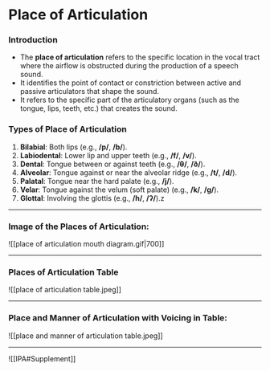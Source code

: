 # Place of Articulation
### Introduction
- The **place of articulation** refers to the specific location in the vocal tract where the airflow is obstructed during the production of a speech sound. 
- It identifies the point of contact or constriction between active and passive articulators that shape the sound.
- It refers to the specific part of the articulatory organs (such as the tongue, lips, teeth, etc.) that creates the sound.
### Types of Place of Articulation
1. **Bilabial**: Both lips (e.g., **/p/**, **/b/**).
2. **Labiodental**: Lower lip and upper teeth (e.g., **/f/**, **/v/**).
3. **Dental**: Tongue between or against teeth (e.g., **/θ/**, **/ð/**).
4. **Alveolar**: Tongue against or near the alveolar ridge (e.g., **/t/**, **/d/**).
5. **Palatal**: Tongue near the hard palate (e.g., **/j/**).
6. **Velar**: Tongue against the velum (soft palate) (e.g., **/k/**, **/g/**).
7. **Glottal**: Involving the glottis (e.g., **/h/**, **/ʔ/**).z

---
### Image of the Places of Articulation:
![[place of articulation mouth diagram.gif|700]]

---
### Places of Articulation Table
![[place of articulation table.jpeg]]

---
### Place and Manner of Articulation with Voicing in Table:
![[place and manner of articulation table.jpeg]]

---
![[IPA#Supplement]]
